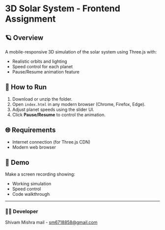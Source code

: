 # 3D Solar System - Frontend Assignment

## 🪐 Overview
A mobile-responsive 3D simulation of the solar system using Three.js with:
- Realistic orbits and lighting
- Speed control for each planet
- Pause/Resume animation feature

## 🚀 How to Run

1. Download or unzip the folder.
2. Open `index.html` in any modern browser (Chrome, Firefox, Edge).
3. Adjust planet speeds using the slider UI.
4. Click **Pause/Resume** to control the animation.

## 🌐 Requirements
- Internet connection (for Three.js CDN)
- Modern web browser

## 🎥 Demo
Make a screen recording showing:
- Working simulation
- Speed control
- Code walkthrough

---

### 👨‍💻 Developer
Shivam Mishra
mail - sm6718858@gmail.com
